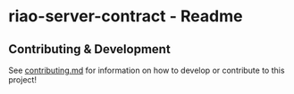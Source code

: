 # riao-server-contract - Readme

## Contributing & Development

See [contributing.md](docs/contributing/contributing.md) for information on how to develop or contribute to this project!
